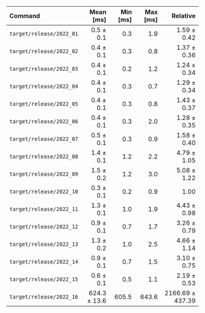 | Command | Mean [ms] | Min [ms] | Max [ms] | Relative |
|:---|---:|---:|---:|---:|
| `target/release/2022_01` | 0.5 ± 0.1 | 0.3 | 1.9 | 1.59 ± 0.42 |
| `target/release/2022_02` | 0.4 ± 0.1 | 0.3 | 0.8 | 1.37 ± 0.36 |
| `target/release/2022_03` | 0.4 ± 0.1 | 0.2 | 1.2 | 1.24 ± 0.34 |
| `target/release/2022_04` | 0.4 ± 0.1 | 0.3 | 0.7 | 1.29 ± 0.34 |
| `target/release/2022_05` | 0.4 ± 0.1 | 0.3 | 0.8 | 1.43 ± 0.37 |
| `target/release/2022_06` | 0.4 ± 0.1 | 0.3 | 2.0 | 1.28 ± 0.35 |
| `target/release/2022_07` | 0.5 ± 0.1 | 0.3 | 0.9 | 1.58 ± 0.40 |
| `target/release/2022_08` | 1.4 ± 0.1 | 1.2 | 2.2 | 4.79 ± 1.05 |
| `target/release/2022_09` | 1.5 ± 0.2 | 1.2 | 3.0 | 5.08 ± 1.22 |
| `target/release/2022_10` | 0.3 ± 0.1 | 0.2 | 0.9 | 1.00 |
| `target/release/2022_11` | 1.3 ± 0.1 | 1.0 | 1.9 | 4.43 ± 0.98 |
| `target/release/2022_12` | 0.9 ± 0.1 | 0.7 | 1.7 | 3.26 ± 0.79 |
| `target/release/2022_13` | 1.3 ± 0.2 | 1.0 | 2.5 | 4.66 ± 1.14 |
| `target/release/2022_14` | 0.9 ± 0.1 | 0.7 | 1.5 | 3.10 ± 0.75 |
| `target/release/2022_15` | 0.6 ± 0.1 | 0.5 | 1.1 | 2.19 ± 0.53 |
| `target/release/2022_16` | 624.3 ± 13.6 | 605.5 | 643.6 | 2166.69 ± 437.39 |
